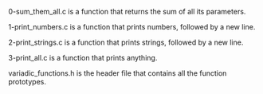 0-sum_them_all.c is a function that returns the sum of all its parameters.

1-print_numbers.c is a function that prints numbers, followed by a new line.

2-print_strings.c is a function that prints strings, followed by a new line.

3-print_all.c is a function that prints anything.

variadic_functions.h is the header file that contains all the function prototypes.














